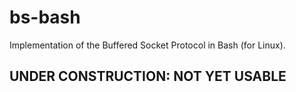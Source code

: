 # bs-bash
Implementation of the Buffered Socket Protocol in Bash (for Linux).

## UNDER CONSTRUCTION: NOT YET USABLE
